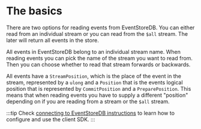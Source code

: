 # The basics

There are two options for reading events from EventStoreDB. You can either read from an individual stream or you can read from the `$all` stream. The later will return all events in the store.

All events in EventStoreDB belong to an individual stream name. When reading events you can pick the name of the stream you want to read from. Then you can choose whether to read that stream forwards or backwards. 

All events have a `StreamPosition`, which is the place of the event in the stream, represented by a `ulong` and a `Position` that is the events logical position that is represented by `CommitPosition` and a `PreparePosition`. This means that when reading events you have to supply a different "position" depending on if you are reading from a stream or the `$all` stream.

:::tip
Check [connecting to EventStoreDB instructions](../getting-started/connecting.md#required-packages) to learn how to configure and use the client SDK.
:::